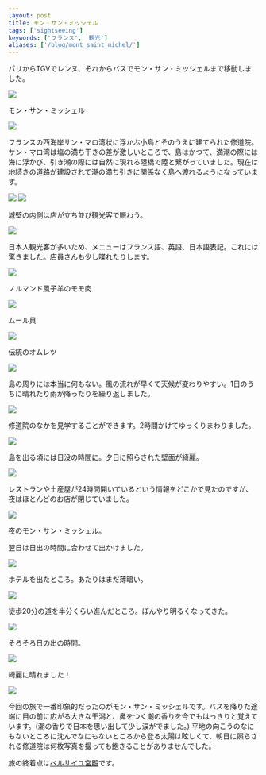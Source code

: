 ```yaml
---
layout: post
title: モン・サン・ミッシェル
tags: ['sightseeing']
keywords: ['フランス', '観光']
aliases: ['/blog/mont_saint_michel/']
---
```


パリからTGVでレンヌ、それからバスでモン・サン・ミッシェルまで移動しました。

<img src="/img/blog_msm01.jpg" class="image-on-frame image-fade">

<p class="injection-center">モン・サン・ミッシェル</p>

<img src="/img/blog_msm02.jpg" class="image-on-frame image-fade">

フランスの西海岸サン・マロ湾状に浮かぶ小島とそのうえに建てられた修道院。サン・マロ湾は塩の満ち干きの差が激しいところで、島はかつて、満潮の際には海に浮かび、引き潮の際には自然に現れる陸橋で陸と繋がっていました。現在は地続きの道路が建設されて潮の満ち引きに関係なく島へ渡れるようになっています。

<img src="/img/blog_msm03.jpg" class="image-on-frame image-fade">


<img src="/img/blog_msm04.jpg" class="image-on-frame-small image-fade">

城壁の内側は店が立ち並び観光客で賑わう。

<img src="/img/blog_msm11.jpg" class="image-on-frame image-fade">

日本人観光客が多いため、メニューはフランス語、英語、日本語表記。これには驚きました。店員さんも少し喋れたりします。

<img src="/img/blog_msm12.jpg" class="image-on-frame image-fade">

ノルマンド風子羊のモモ肉

<img src="/img/blog_msm13.jpg" class="image-on-frame image-fade">

ムール貝

<img src="/img/blog_msm14.jpg" class="image-on-frame image-fade">

伝統のオムレツ

<img src="/img/blog_msm05.jpg" class="image-on-frame image-fade">

島の周りには本当に何もない。風の流れが早くて天候が変わりやすい。1日のうちに晴れたり雨が降ったりを繰り返しました。

<img src="/img/blog_msm07.jpg" class="image-on-frame-small image-fade">

修道院のなかを見学することができます。2時間かけてゆっくりまわりました。

<img src="/img/blog_msm21.jpg" class="image-on-frame image-fade">

島を出る頃には日没の時間に。夕日に照らされた壁面が綺麗。

<img src="/img/blog_msm22.jpg" class="image-on-frame image-fade">

レストランや土産屋が24時間開いているという情報をどこかで見たのですが、夜はほとんどのお店が閉じていました。

<img src="/img/blog_msm23.jpg" class="image-on-frame image-fade">

夜のモン・サン・ミッシェル。

翌日は日出の時間に合わせて出かけました。

<img src="/img/blog_msm31.jpg" class="image-on-frame image-fade">

ホテルを出たところ。あたりはまだ薄暗い。

<img src="/img/blog_msm32.jpg" class="image-on-frame image-fade">

徒歩20分の道を半分くらい進んだところ。ぼんやり明るくなってきた。

<img src="/img/blog_msm33.jpg" class="image-on-frame image-fade">

そろそろ日の出の時間。

<img src="/img/blog_msm34.jpg" class="image-on-frame image-fade">

綺麗に晴れました！

<img src="/img/blog_msm35.jpg" class="image-on-frame image-fade">

今回の旅で一番印象的だったのがモン・サン・ミッシェルです。バスを降りた途端に目の前に広がる大きな干潟と、鼻をつく潮の香りを今でもはっきりと覚えています。(潮の香りで日本を思い出して少し涙がでました。) 平地の向こうのなにもないところに沈んでなにもないところから登る太陽は眩しくて、朝日に照らされる修道院は何枚写真を撮っても飽きることがありませんでした。

旅の終着点は[ベルサイユ宮殿](/jp/posts/versailles/)です。
